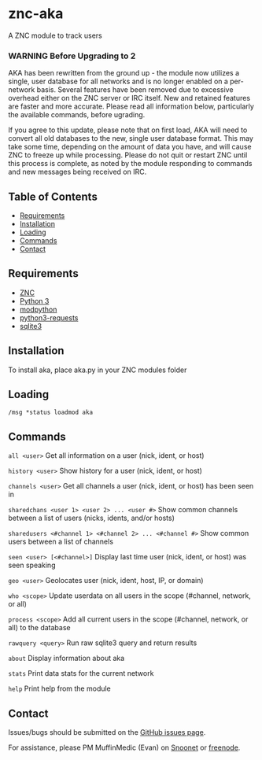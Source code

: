 # znc-aka
A ZNC module to track users

### WARNING Before Upgrading to 2

AKA has been rewritten from the ground up - the module now utilizes a single, user database for all networks and is no longer enabled on a per-network basis. Several features have been removed due to excessive overhead either on the ZNC server or IRC itself. New and retained features are faster and more accurate. Please read all information below, particularly the available commands, before ugrading.

If you agree to this update, please note that on first load, AKA will need to convert all old databases to the new, single user database format. This may take some time, depending on the amount of data you have, and will cause ZNC to freeze up while processing. Please do not quit or restart ZNC until this process is complete, as noted by the module responding to commands and new messages being received on IRC.

## Table of Contents
- [Requirements](#requirements)
- [Installation](#installation)
- [Loading](#loading)
- [Commands](#commands)
- [Contact](#contact)

## Requirements
 * <a href="http://znc.in">ZNC</a>
 * <a href="https://www.python.org">Python 3</a>
 * <a href="http://wiki.znc.in/Modpython">modpython</a>
 * <a href="http://docs.python-requests.org/en/latest/">python3-requests</a>
 * <a href="https://www.sqlite.org">sqlite3</a>

## Installation
To install aka, place aka.py in your ZNC modules folder

## Loading
`/msg *status loadmod aka`

## Commands

`all <user>` Get all information on a user (nick, ident, or host)

`history <user>` Show history for a user (nick, ident, or host)

`channels <user>` Get all channels a user (nick, ident, or host) has been seen in

`sharedchans <user 1> <user 2> ... <user #>` Show common channels between a list of users (nicks, idents, and/or hosts)

`sharedusers <#channel 1> <#channel 2> ... <#channel #>` Show common users between a list of channels

`seen <user> [<#channel>]` Display last time user (nick, ident, or host) was seen speaking

`geo <user>` Geolocates user (nick, ident, host, IP, or domain)

`who <scope>` Update userdata on all users in the scope (#channel, network, or all)

`process <scope>` Add all current users in the scope (#channel, network, or all) to the database

`rawquery <query>` Run raw sqlite3 query and return results

`about` Display information about aka

`stats` Print data stats for the current network

`help` Print help from the module

## Contact

Issues/bugs should be submitted on the <a href="https://github.com/MuffinMedic/znc-aka/issues">GitHub issues page</a>.

For assistance, please PM MuffinMedic (Evan) on <a href="https://kiwiirc.com/client/irc.snoonet.org:+6697">Snoonet<a> or <a href="https://kiwiirc.com/client/irc.freenode.net:+6697">freenode<a/>.